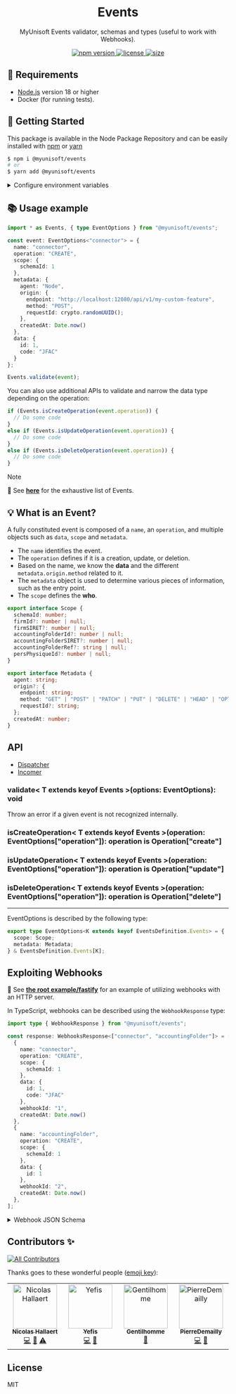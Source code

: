<p align="center"><h1 align="center">
  Events
</h1></p>

<p align="center">
  MyUnisoft Events validator, schemas and types (useful to work with Webhooks).
</p>

<p align="center">
  <a href="https://github.com/MyUnisoft/events">
    <img src="https://img.shields.io/github/package-json/v/MyUnisoft/events?style=flat-square" alt="npm version">
  </a>
  <a href="https://github.com/MyUnisoft/events">
    <img src="https://img.shields.io/github/license/MyUnisoft/events?style=flat-square" alt="license">
  </a>
  <a href="https://github.com/MyUnisoft/events">
    <img src="https://img.shields.io/github/languages/code-size/MyUnisoft/events?style=flat-square" alt="size">
  </a>
</p>

## 🚧 Requirements

- [Node.js](https://nodejs.org/en/) version 18 or higher
- Docker (for running tests).

## 🚀 Getting Started

This package is available in the Node Package Repository and can be easily installed with [npm](https://doc.npmjs.com/getting-started/what-is-npm) or [yarn](https://yarnpkg.com)

```bash
$ npm i @myunisoft/events
# or
$ yarn add @myunisoft/events
```

<details>
<summary>Configure environment variables</summary>
<br>

| variable | description | default |
| --- | --- | --- |
| `MYUNISOFT_EVENTS_LOGGER_MODE` | Set log level for the default logger | `info` |
| <b>Dispatcher</b> |
| `MYUNISOFT_DISPATCHER_IDLE_TIME` | Interval threshold when Dispatcher become idle | `600_000` |
| `MYUNISOFT_DISPATCHER_CHECK_LAST_ACTIVITY_INTERVAL` | Dispatcher checking last activity interval | `120_000` |
| `MYUNISOFT_DISPATCHER_BACKUP_TRANSACTION_STORE_NAME` | Default name for backup transaction store | `backup` |
| `MYUNISOFT_DISPATCHER_INIT_TIMEOUT` | Dispatcher initialisation timeout | `3_500` |
| `MYUNISOFT_DISPATCHER_PING_INTERVAL` | Dispatcher ping interval | `3_500` |
| <b>Incomer</b> |
| `MYUNISOFT_INCOMER_INIT_TIMEOUT` | Incomer initialisation timeout | `3_500` |
| `MYUNISOFT_EVENTS_INIT_EXTERNAL` | Whenever Incomer should initialize an external Dispatcher | `false` |
| `MYUNISOFT_INCOMER_MAX_PING_INTERVAL` | Maximum ping interval | `60_000` |
| `MYUNISOFT_INCOMER_PUBLISH_INTERVAL` | Publish interval | `60_000` |
| `MYUNISOFT_INCOMER_IS_DISPATCHER` | Weither Incomer is a Dispatcher | `false` |

Some options takes the lead over environment variables.
For instance with: `new Incomer({ dispatcherInactivityOptions: { maxPingInterval: 900_000 }})` the max ping interval will be `900_000` even if `MYUNISOFT_INCOMER_MAX_PING_INTERVAL` variable is set.

</details>

## 📚 Usage example

```ts
import * as Events, { type EventOptions } from "@myunisoft/events";

const event: EventOptions<"connector"> = {
  name: "connector",
  operation: "CREATE",
  scope: {
    schemaId: 1
  },
  metadata: {
    agent: "Node",
    origin: {
      endpoint: "http://localhost:12080/api/v1/my-custom-feature",
      method: "POST",
      requestId: crypto.randomUUID();
    },
    createdAt: Date.now()
  },
  data: {
    id: 1,
    code: "JFAC"
  }
};

Events.validate(event);
```

You can also use additional APIs to validate and narrow the data type depending on the operation:

```ts
if (Events.isCreateOperation(event.operation)) {
  // Do some code
}
else if (Events.isUpdateOperation(event.operation)) {
  // Do some code
}
else if (Events.isDeleteOperation(event.operation)) {
  // Do some code
}
```

> [!NOTE]
> 👀 See [**here**](./docs/events.md) for the exhaustive list of Events.

## 💡 What is an Event?

A fully constituted event is composed of a `name`, an `operation`, and multiple objects such as `data`, `scope` and `metadata`.
- The `name` identifies the event.
- The `operation` defines if it is a creation, update, or deletion.
- Based on the name, we know the **data** and the different `metadata.origin.method` related to it.
- The `metadata` object is used to determine various pieces of information, such as the entry point.
- The `scope` defines the **who**.

```ts
export interface Scope {
  schemaId: number;
  firmId?: number | null;
  firmSIRET?: number | null;
  accountingFolderId?: number | null;
  accountingFolderSIRET?: number | null;
  accountingFolderRef?: string | null;
  persPhysiqueId?: number | null;
}

export interface Metadata {
  agent: string;
  origin?: {
    endpoint: string;
    method: "GET" | "POST" | "PATCH" | "PUT" | "DELETE" | "HEAD" | "OPTIONS";
    requestId?: string;
  };
  createdAt: number;
}
```

## API

- [Dispatcher](./docs/class/dispatcher.md)
- [Incomer](./docs/class/incomer.md)

### validate< T extends keyof Events >(options: EventOptions<T>): void

Throw an error if a given event is not recognized internally.

### isCreateOperation< T extends keyof Events >(operation: EventOptions<T>["operation"]): operation is Operation["create"]

### isUpdateOperation< T extends keyof Events >(operation: EventOptions<T>["operation"]): operation is Operation["update"]

### isDeleteOperation< T extends keyof Events >(operation: EventOptions<T>["operation"]): operation is Operation["delete"]

---

EventOptions is described by the following type:
```ts
export type EventOptions<K extends keyof EventsDefinition.Events> = {
  scope: Scope;
  metadata: Metadata;
} & EventsDefinition.Events[K];
```

## Exploiting Webhooks

👀 See [**the root example/fastify**](./example/fastify/feature/webhook.ts) for an example of utilizing webhooks with an HTTP server.

In TypeScript, webhooks can be described using the `WebhookResponse` type:
```ts
import type { WebhookResponse } from "@myunisoft/events";

const response: WebhooksResponse<["connector", "accountingFolder"]> = [
  {
    name: "connector",
    operation: "CREATE",
    scope: {
      schemaId: 1
    },
    data: {
      id: 1,
      code: "JFAC"
    },
    webhookId: "1",
    createdAt: Date.now()
  },
  {
    name: "accountingFolder",
    operation: "CREATE",
    scope: {
      schemaId: 1
    },
    data: {
      id: 1
    },
    webhookId: "2",
    createdAt: Date.now()
  },
];
```

<details>
<summary>Webhook JSON Schema</summary>

```json
{
  "description": "Webhook",
  "type": "array",
  "items": {
    "type": "object",
    "properties": {
      "scope": {
        "$ref": "Scope"
      },
      "webhookId": {
        "type": "string"
      },
      "createdAt": {
        "type": "number"
      },
      "name": {
        "type": "string",
        "description": "event related name"
      },
      "operation": {
        "type": "string",
        "description": "event related operation",
        "enum": ["CREATE", "UPDATE", "DELETE", "VOID"]
      },
      "data": {
        "type": "object",
        "description": "event related data",
        "properties": {
          "id": {
            "type": "string"
          },
          "required": ["id"],
          "additionalProperties": true
        }
      }
    },
    "required": ["scope", "webhookId", "createdAt", "name", "operation", "data"],
    "additionalProperties": false
  }
}
```
</details>

## Contributors ✨

<!-- ALL-CONTRIBUTORS-BADGE:START - Do not remove or modify this section -->
[![All Contributors](https://img.shields.io/badge/all_contributors-4-orange.svg?style=flat-square)](#contributors-)
<!-- ALL-CONTRIBUTORS-BADGE:END -->

Thanks goes to these wonderful people ([emoji key](https://allcontributors.org/docs/en/emoji-key)):

<!-- ALL-CONTRIBUTORS-LIST:START - Do not remove or modify this section -->
<!-- prettier-ignore-start -->
<!-- markdownlint-disable -->
<table>
  <tbody>
    <tr>
      <td align="center" valign="top" width="14.28%"><a href="https://www.linkedin.com/in/nicolas-hallaert/"><img src="https://avatars.githubusercontent.com/u/39910164?v=4?s=100" width="100px;" alt="Nicolas Hallaert"/><br /><sub><b>Nicolas Hallaert</b></sub></a><br /><a href="https://github.com/MyUnisoft/events/commits?author=Rossb0b" title="Code">💻</a> <a href="https://github.com/MyUnisoft/events/commits?author=Rossb0b" title="Documentation">📖</a> <a href="https://github.com/MyUnisoft/events/commits?author=Rossb0b" title="Tests">⚠️</a></td>
      <td align="center" valign="top" width="14.28%"><a href="http://sofiand.github.io/portfolio-client/"><img src="https://avatars.githubusercontent.com/u/39944043?v=4?s=100" width="100px;" alt="Yefis"/><br /><sub><b>Yefis</b></sub></a><br /><a href="https://github.com/MyUnisoft/events/commits?author=SofianD" title="Code">💻</a> <a href="https://github.com/MyUnisoft/events/commits?author=SofianD" title="Documentation">📖</a></td>
      <td align="center" valign="top" width="14.28%"><a href="https://www.linkedin.com/in/thomas-gentilhomme/"><img src="https://avatars.githubusercontent.com/u/4438263?v=4?s=100" width="100px;" alt="Gentilhomme"/><br /><sub><b>Gentilhomme</b></sub></a><br /><a href="https://github.com/MyUnisoft/events/commits?author=fraxken" title="Documentation">📖</a></td>
      <td align="center" valign="top" width="14.28%"><a href="https://github.com/PierreDemailly"><img src="https://avatars.githubusercontent.com/u/39910767?v=4?s=100" width="100px;" alt="PierreDemailly"/><br /><sub><b>PierreDemailly</b></sub></a><br /><a href="https://github.com/MyUnisoft/events/commits?author=PierreDemailly" title="Code">💻</a> <a href="https://github.com/MyUnisoft/events/commits?author=PierreDemailly" title="Documentation">📖</a></td>
    </tr>
  </tbody>
</table>

<!-- markdownlint-restore -->
<!-- prettier-ignore-end -->

<!-- ALL-CONTRIBUTORS-LIST:END -->

## License
MIT
